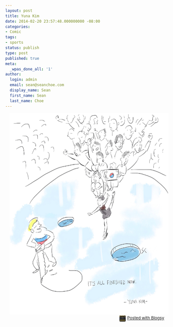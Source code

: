 ```yaml
---
layout: post
title: Yuna Kim
date: 2014-02-20 23:57:48.000000000 -08:00
categories:
- Comic
tags:
- sports
status: publish
type: post
published: true
meta:
  _wpas_done_all: '1'
author:
  login: admin
  email: sean@seanchoe.com
  display_name: Sean
  first_name: Sean
  last_name: Choe
---
```

<div class="separator" style="clear: both; text-align: center;"><a href="http://seanchoe.com/blog/wp-content/uploads/2014/02/wpid-Photo-Feb-20-2014-1155-PM.jpg" target="_blank" style="margin-left: 1em; margin-right: 1em;"><img src="assets/wpid-Photo-Feb-20-2014-1155-PM.jpg" id="blogsy-1392969392437.119" class="aligncenter" width="640" height="640" alt="It&#39;s all finished now. - Yuna Kim" /></a></div>
<div style="text-align: right; font-size: small; clear: both;" id="blogsy_footer"><a href="http://blogsyapp.com" target="_blank"><img src="assets/blogsy_footer_icon.png" alt="Posted with Blogsy" style="vertical-align: middle; margin-right: 5px;" width="20" height="20" />Posted with Blogsy</a></div>
